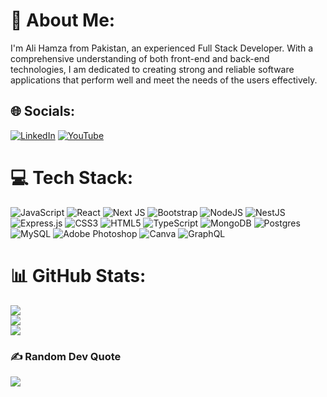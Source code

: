 
<!--
**codewithalihamza/codewithalihamza** is a ✨ _special_ ✨ repository because its `README.md` (this file) appears on your GitHub profile.
### Hi there 👋
Here are some ideas to get you started:

- 🔭 I’m currently working on ...
- 🌱 I’m currently learning ...
- 👯 I’m looking to collaborate on ...
- 🤔 I’m looking for help with ...
- 💬 Ask me about ...
- 📫 How to reach me: ...
- 😄 Pronouns: ...
- ⚡ Fun fact: ...
-->

<!-- ### Hi there 👋, My name is Ali Hamza
#### 🚀 Full-Stack JavaScript Developer 🚀
![🚀 Full-Stack JavaScript Developer 🚀](https://arturssmirnovs.github.io/github-profile-readme-generator/images/banner.png)

I'm Ali Hamza from Pakistan, an experienced Full Stack Developer. With a comprehensive understanding of both front-end and back-end technologies, I specialize in frameworks like React, Next.js, Node.js, Express.js, and Nest.js, and excel in WordPress and Blogger site development. I am dedicated to creating strong and reliable software applications that perform well and meet the needs of the users effectively.

Skills: HTML / CSS / REACT / NEXT / MUI / TAILWIND / NODE / NEST / EXPRESS

- 🔭 I’m currently working on Logicon 
- 📫 How to reach me: Contact me on LinkedIn 


[<img src='https://cdn.jsdelivr.net/npm/simple-icons@3.0.1/icons/github.svg' alt='github' height='40'>](https://github.com/@codewithalihamza)  [<img src='https://cdn.jsdelivr.net/npm/simple-icons@3.0.1/icons/linkedin.svg' alt='linkedin' height='40'>](https://www.linkedin.com/in/syedalihamzaofficial/)  [<img src='https://cdn.jsdelivr.net/npm/simple-icons@3.0.1/icons/icloud.svg' alt='website' height='40'>](https://syedalihamzaofficial.blogspot.com/)  [<img src='https://cdn.jsdelivr.net/npm/simple-icons@3.0.1/icons/youtube.svg' alt='youtube' height='40'>](https://www.youtube.com/@TechnicalHamzaOfficial1)  

![GitHub streak stats](https://streak-stats.demolab.com/?user=@codewithalihamza)  -->

# 💫 About Me:
I'm Ali Hamza from Pakistan, an experienced Full Stack Developer. With a comprehensive understanding of both front-end and back-end technologies,  I am dedicated to creating strong and reliable software applications that perform well and meet the needs of the users effectively.


## 🌐 Socials:
[![LinkedIn](https://img.shields.io/badge/LinkedIn-%230077B5.svg?logo=linkedin&logoColor=white)](https://linkedin.com/in/syedalihamzaofficial) [![YouTube](https://img.shields.io/badge/YouTube-%23FF0000.svg?logo=YouTube&logoColor=white)](https://youtube.com/@TechnicalHamzaOfficial1) 

# 💻 Tech Stack:
![JavaScript](https://img.shields.io/badge/javascript-%23323330.svg?style=for-the-badge&logo=javascript&logoColor=%23F7DF1E) ![React](https://img.shields.io/badge/react-%2320232a.svg?style=for-the-badge&logo=react&logoColor=%2361DAFB) ![Next JS](https://img.shields.io/badge/Next-black?style=for-the-badge&logo=next.js&logoColor=white) ![Bootstrap](https://img.shields.io/badge/bootstrap-%238511FA.svg?style=for-the-badge&logo=bootstrap&logoColor=white) ![NodeJS](https://img.shields.io/badge/node.js-6DA55F?style=for-the-badge&logo=node.js&logoColor=white) ![NestJS](https://img.shields.io/badge/nestjs-%23E0234E.svg?style=for-the-badge&logo=nestjs&logoColor=white) ![Express.js](https://img.shields.io/badge/express.js-%23404d59.svg?style=for-the-badge&logo=express&logoColor=%2361DAFB) ![CSS3](https://img.shields.io/badge/css3-%231572B6.svg?style=for-the-badge&logo=css3&logoColor=white) ![HTML5](https://img.shields.io/badge/html5-%23E34F26.svg?style=for-the-badge&logo=html5&logoColor=white) ![TypeScript](https://img.shields.io/badge/typescript-%23007ACC.svg?style=for-the-badge&logo=typescript&logoColor=white) ![MongoDB](https://img.shields.io/badge/MongoDB-%234ea94b.svg?style=for-the-badge&logo=mongodb&logoColor=white) ![Postgres](https://img.shields.io/badge/postgres-%23316192.svg?style=for-the-badge&logo=postgresql&logoColor=white) ![MySQL](https://img.shields.io/badge/mysql-%2300000f.svg?style=for-the-badge&logo=mysql&logoColor=white) ![Adobe Photoshop](https://img.shields.io/badge/adobe%20photoshop-%2331A8FF.svg?style=for-the-badge&logo=adobe%20photoshop&logoColor=white) ![Canva](https://img.shields.io/badge/Canva-%2300C4CC.svg?style=for-the-badge&logo=Canva&logoColor=white) ![GraphQL](https://img.shields.io/badge/-GraphQL-E10098?style=for-the-badge&logo=graphql&logoColor=white)
# 📊 GitHub Stats:
![](https://github-readme-stats.vercel.app/api?username=codewithalihamza&theme=dark&hide_border=false&include_all_commits=false&count_private=false)<br/>
![](https://github-readme-streak-stats.herokuapp.com/?user=codewithalihamza&theme=dark&hide_border=false)<br/>
![](https://github-readme-stats.vercel.app/api/top-langs/?username=codewithalihamza&theme=dark&hide_border=false&include_all_commits=false&count_private=false&layout=compact)

### ✍️ Random Dev Quote
![](https://quotes-github-readme.vercel.app/api?type=horizontal&theme=dark)

<!-- Proudly created with GPRM ( https://gprm.itsvg.in ) -->


